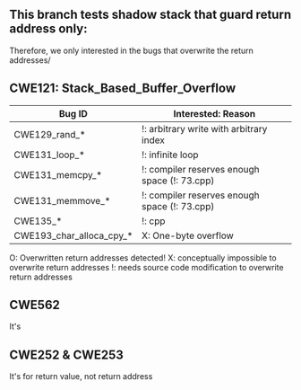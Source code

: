## This branch tests shadow stack that guard return address only:
Therefore, we only interested in the bugs that overwrite the return addresses/


## CWE121: Stack_Based_Buffer_Overflow
| Bug ID | Interested: Reason |
|--------|--------------------|
| CWE129_rand_*    | !: arbitrary write with arbitrary index | 
| CWE131_loop_*    | !: infinite loop |
| CWE131_memcpy_*  | !: compiler reserves enough space (!: 73.cpp)|
| CWE131_memmove_* | !: compiler reserves enough space (!: 73.cpp)|
| CWE135_*                  | !: cpp |
| CWE193_char_alloca_cpy_* | X: One-byte overflow | 

O: Overwritten return addresses detected!
X: conceptually impossible to overwrite return addresses
!: needs source code modification to overwrite return addresses


## CWE562
It's

## CWE252 & CWE253
It's for return value, not return address
